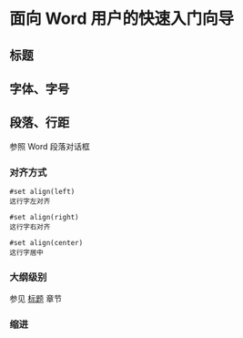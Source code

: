 # 面向 Word 用户的快速入门向导

## 标题

## 字体、字号

## 段落、行距

参照 Word 段落对话框

### 对齐方式

```typst
#set align(left)
这行字左对齐

#set align(right)
这行字右对齐

#set align(center)
这行字居中

```

### 大纲级别

参见 [标题](#标题) 章节

### 缩进

